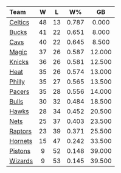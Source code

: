 | Team                            |  W  |  L  |  W%   |   GB   |
|:--------------------------------|:---:|:---:|:-----:|:------:|
| [Celtics](/r/bostonceltics)     | 48  | 13  | 0.787 | 0.000  |
| [Bucks](/r/MkeBucks)            | 41  | 22  | 0.651 | 8.000  |
| [Cavs](/r/clevelandcavs)        | 40  | 22  | 0.645 | 8.500  |
| [Magic](/r/OrlandoMagic)        | 37  | 26  | 0.587 | 12.000 |
| [Knicks](/r/NYKnicks)           | 36  | 26  | 0.581 | 12.500 |
| [Heat](/r/heat)                 | 35  | 26  | 0.574 | 13.000 |
| [Philly](/r/sixers)             | 35  | 27  | 0.565 | 13.500 |
| [Pacers](/r/pacers)             | 35  | 28  | 0.556 | 14.000 |
| [Bulls](/r/chicagobulls)        | 30  | 32  | 0.484 | 18.500 |
| [Hawks](/r/AtlantaHawks)        | 28  | 34  | 0.452 | 20.500 |
| [Nets](/r/GoNets)               | 25  | 37  | 0.403 | 23.500 |
| [Raptors](/r/torontoraptors)    | 23  | 39  | 0.371 | 25.500 |
| [Hornets](/r/CharlotteHornets)  | 15  | 47  | 0.242 | 33.500 |
| [Pistons](/r/DetroitPistons)    |  9  | 52  | 0.148 | 39.000 |
| [Wizards](/r/washingtonwizards) |  9  | 53  | 0.145 | 39.500 |